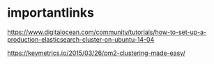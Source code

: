# importantlinks

https://www.digitalocean.com/community/tutorials/how-to-set-up-a-production-elasticsearch-cluster-on-ubuntu-14-04

https://keymetrics.io/2015/03/26/pm2-clustering-made-easy/
